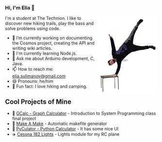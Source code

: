 ### Hi, I'm Elia 👋
<img src="https://raw.githubusercontent.com/EliaSulimanov/EliaSulimanov/master/Elia.png" align="right" width="40%" height="40%">
I'm a student at The Technion.
I like to discover new hiking trails, play the bass and solve problems using code.  
<ul>
  <li>🔭 I’m currently working on documenting the Cosmos project, creating the API and writing wiki articles.</li>
  <li>📓 I'm currently learning Node.js.</li>
  <li>💬 Ask me about Arduino development, C, Java.</li>
  <li>📫 How to reach me: <a href="mailto:mailto:elia.sulimanov@gmail.com">elia.sulimanov@gmail.com</a></li>
  <li>😄 Pronouns: he/him</li>
  <li>🚶 Fun fact: I love hiking and camping.</li>
</ul>

## Cool Projects of Mine
<ul>
  <li>🌳 <a href="https://github.com/EliaSulimanov/MTM-final">GCalc - Graph Calculator</a> - Introduction to System Programming class final project</li>
  <li>🧰 <a href="https://github.com/EliaSulimanov/MakeAMake">Make A Make</a> - Automatic makefile generator</li>
  <li>🧮 <a href="https://github.com/EliaSulimanov/PyCulator">PyCulator - Python Calculator</a> - It has some nice UI</li>
  <li>✈️ <a href="https://github.com/EliaSulimanov/Cessna-182-Lights">Cessna 182 Lights</a> - Lights module for my RC plane</li>
</ul>

<!--
**EliaSulimanov/EliaSulimanov** is a ✨ _special_ ✨ repository because its `README.md` (this file) appears on your GitHub profile.

Here are some ideas to get you started:

- 🔭 I’m currently working on ...
- 🌱 I’m currently learning ...
- 👯 I’m looking to collaborate on ...
- 🤔 I’m looking for help with ...
- 💬 Ask me about ...
- 📫 How to reach me: ...
- 😄 Pronouns: ...
- ⚡ Fun fact: ...
-->
